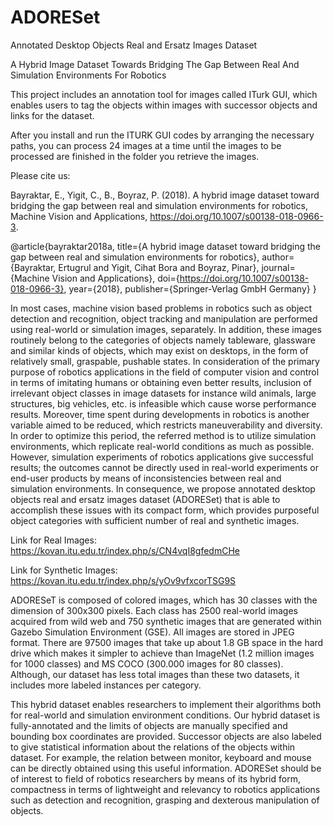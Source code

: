 # ADORESet
 Annotated Desktop Objects Real and Ersatz Images Dataset
 
 A Hybrid Image Dataset Towards Bridging The Gap Between Real And Simulation Environments For Robotics

This project includes an annotation tool for images called ITurk GUI, which enables users to tag the objects within images with successor objects and links for the dataset.

After you install and run the ITURK GUI codes by arranging the necessary paths, you can process 24 images at a time until the images to be processed are finished in the folder you retrieve the images.

Please cite us:

Bayraktar, E., Yigit, C., B., Boyraz, P. (2018). A hybrid image dataset toward bridging the gap between real and simulation environments for robotics, Machine Vision and Applications, https://doi.org/10.1007/s00138-018-0966-3.

@article{bayraktar2018a,
  title={A hybrid image dataset toward bridging the gap between real and simulation environments for robotics},
  author={Bayraktar, Ertugrul and Yigit, Cihat Bora and Boyraz, Pinar},
  journal={Machine Vision and Applications},
  doi={https://doi.org/10.1007/s00138-018-0966-3},
  year={2018},
  publisher={Springer-Verlag GmbH Germany}
}

In most cases, machine vision based problems in robotics such as object detection and recognition, object tracking and manipulation are performed using real-world or simulation images, separately. In addition, these images routinely belong to the categories of objects namely tableware, glassware and similar kinds of objects, which may exist on desktops, in the form of relatively small, graspable, pushable states. In consideration of the primary purpose of robotics applications in the field of computer vision and control in terms of imitating humans or obtaining even better results, inclusion of irrelevant object classes in image datasets for instance wild animals, large structures, big vehicles, etc. is infeasible which cause worse performance results. Moreover, time spent during developments in robotics is another variable aimed to be reduced, which restricts maneuverability and diversity. In order to optimize this period, the referred method is to utilize simulation environments, which replicate real-world conditions as much as possible. However, simulation experiments of robotics applications give successful results; the outcomes cannot be directly used in real-world experiments or end-user products by means of inconsistencies between real and simulation environments. In consequence, we propose annotated desktop objects real and ersatz images dataset (ADORESet) that is able to accomplish these issues with its compact form, which provides purposeful object categories with sufficient number of real and synthetic images. 

Link for Real Images: https://kovan.itu.edu.tr/index.php/s/CN4vqI8gfedmCHe

Link for Synthetic Images: https://kovan.itu.edu.tr/index.php/s/yOv9vfxcorTSG9S

ADORESeT is composed of colored images, which has 30 classes with the dimension of 300x300 pixels. Each class has 2500 real-world images acquired from wild web and 750 synthetic images that are generated within Gazebo Simulation Environment (GSE). All images are stored in JPEG format. There are 97500 images that take up about 1.8 GB space in the hard drive which makes it simpler to achieve than ImageNet (1.2 million images for 1000 classes) and MS COCO (300.000 images for 80 classes). Although, our dataset has less total images than these two datasets, it includes more labeled instances per category.

This hybrid dataset enables researchers to implement their algorithms both for real-world and simulation environment conditions. Our hybrid dataset is fully-annotated and the limits of objects are manually specified and bounding box coordinates are provided. Successor objects are also labeled to give statistical information about the relations of the objects within dataset. For example, the relation between monitor, keyboard and mouse can be directly obtained using this useful information. ADORESet should be of interest to field of robotics researchers by means of its hybrid form, compactness in terms of lightweight and relevancy to robotics applications such as detection and recognition, grasping and dexterous manipulation of objects.
